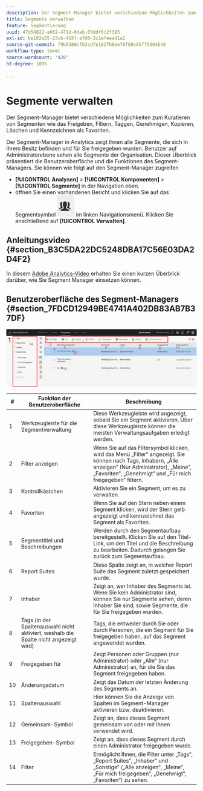 ```yaml
---
description: Der Segment-Manager bietet verschiedene Möglichkeiten zum Kuratieren von Segmenten wie das Freigeben, Filtern, Taggen, Genehmigen, Kopieren, Löschen und Kennzeichnen als Favoriten.
title: Segmente verwalten
feature: Segmentierung
uuid: 47d54822-a662-471d-8dab-03ddf6c2f395
exl-id: be182a55-23cb-415f-a7d0-3c1efeead1a1
source-git-commit: f9b5380cfb2cdfe1827b8ee70f60c65ff5004b48
workflow-type: tm+mt
source-wordcount: '428'
ht-degree: 100%

---
```


# Segmente verwalten

Der Segment-Manager bietet verschiedene Möglichkeiten zum Kuratieren von Segmenten wie das Freigeben, Filtern, Taggen, Genehmigen, Kopieren, Löschen und Kennzeichnen als Favoriten.

Der Segment-Manager in Analytics zeigt Ihnen alle Segmente, die sich in Ihrem Besitz befinden und für Sie freigegeben wurden. Benutzer auf Administratorebene sehen alle Segmente der Organisation. Dieser Überblick präsentiert die Benutzeroberfläche und die Funktionen des Segment-Managers. Sie können wie folgt auf den Segment-Manager zugreifen

* **[!UICONTROL Analysen]** > **[!UICONTROL Komponenten]** > **[!UICONTROL Segmente]** in der Navigation oben.
* öffnen Sie einen vorhandenen Bericht und klicken Sie auf das Segmentsymbol ![](assets/segment_icon.png) im linken Navigationsmenü. Klicken Sie anschließend auf **[!UICONTROL Verwalten]**.

## Anleitungsvideo {#section_B3C5DA22DC5248DBA17C56E03DA2D4F2}

In diesem [Adobe Analytics-Video](https://docs.adobe.com/content/help/de-DE/analytics-learn/tutorials/components/segmentation/segment-management-and-sharing.html) erhalten Sie einen kurzen Überblick darüber, wie Sie Segment Manager einsetzen können.

## Benutzeroberfläche des Segment-Managers {#section_7FDCD12949BE4741A402DB83AB7B37DF}

![](assets/segment_manager_ui.png)

| # | Funktion der Benutzeroberfläche | Beschreibung |
|---|---|---|
| 1 | Werkzeugleiste für die Segmentverwaltung | Diese Werkzeugleiste wird angezeigt, sobald Sie ein Segment aktivieren. Über diese Werkzeugleiste können die meisten Verwaltungsaufgaben erledigt werden. |
| 2 | Filter anzeigen | Wenn Sie auf das Filtersymbol klicken, wird das Menü „Filter“ angezeigt. Sie können nach Tags, Inhabern, „Alle anzeigen“ (Nur Administrator), „Meine“, „Favoriten“, „Genehmigt“ und „Für mich freigegeben“ filtern. |
| 3 | Kontrollkästchen | Aktivieren Sie ein Segment, um es zu verwalten. |
| 4 | Favoriten | Wenn Sie auf den Stern neben einem Segment klicken, wird der Stern gelb angezeigt und kennzeichnet das Segment als Favoriten. |
| 5 | Segmenttitel und Beschreibungen | Werden durch den Segmentaufbau bereitgestellt. Klicken Sie auf den Titel-Link, um den Titel und die Beschreibung zu bearbeiten. Dadurch gelangen Sie zurück zum Segmentaufbau. |
| 6 | Report Suites | Diese Spalte zeigt an, in welcher Report Suite das Segment zuletzt gespeichert wurde. |
| 7 | Inhaber | Zeigt an, wer Inhaber des Segments ist. Wenn Sie kein Administrator sind, können Sie nur Segmente sehen, deren Inhaber Sie sind, sowie Segmente, die für Sie freigegeben wurden. |
| 8 | Tags (in der Spaltenauswahl nicht aktiviert, weshalb die Spalte nicht angezeigt wird) | Tags, die entweder durch Sie oder durch Personen, die ein Segment für Sie freigegeben haben, auf das Segment angewendet wurden. |
| 9 | Freigegeben für | Zeigt Personen oder Gruppen (nur Administrator) oder „Alle“ (nur Administrator) an, für die Sie das Segment freigegeben haben. |
| 10 | Änderungsdatum | Zeigt das Datum der letzten Änderung des Segments an. |
| 11 | Spaltenauswahl | Hier können Sie die Anzeige von Spalten im Segment-Manager aktivieren bzw. deaktivieren. |
| 12 | Gemeinsam-Symbol | Zeigt an, dass dieses Segment gemeinsam von oder mit Ihnen verwendet wird. |
| 13 | Freigegeben-Symbol | Zeigt an, dass dieses Segment durch einen Administrator freigegeben wurde. |
| 14 | Filter | Ermöglicht Ihnen, die Filter unter „Tags“, „Report Suites“, „Inhaber“ und „Sonstige“ („Alle anzeigen“, „Meine“, „Für mich freigegeben“, „Genehmigt“, „Favoriten“) zu sehen. |
